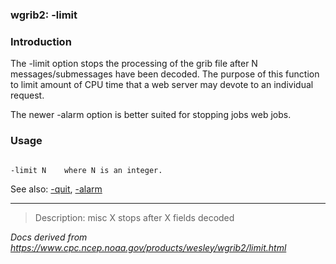 
### wgrib2: -limit



### Introduction



The -limit option stops the processing of the grib file after N messages/submessages have been decoded. The purpose of this function
to limit amount of CPU time that a web server may devote to an individual 
request.

 
The newer -alarm option is better suited for stopping jobs web jobs.

### Usage




```

-limit N    where N is an integer.

```


See also: [-quit](./quit.html),
[-alarm](./alarm.html)








----

>Description: misc  X      stops after X fields decoded

_Docs derived from <https://www.cpc.ncep.noaa.gov/products/wesley/wgrib2/limit.html>_